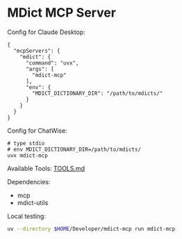 # MDict MCP Server


Config for Claude Desktop:

```
{
  "mcpServers": {
    "mdict": {
      "command": "uvx",
      "args": [
        "mdict-mcp"
      ],
      "env": {
        "MDICT_DICTIONARY_DIR": "/path/to/mdicts/"
      }
    }
  }
}

```

Config for ChatWise:

```
# type stdio
# env MDICT_DICTIONARY_DIR=/path/to/mdicts/
uvx mdict-mcp
```

Available Tools: [TOOLS.md](./TOOLS.md)


Dependencies: 

- mcp
- mdict-utils


Local testing:

```bash
uv --directory $HOME/Developer/mdict-mcp run mdict-mcp
```
